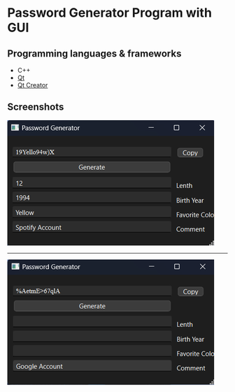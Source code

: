 # Password Generator Program with GUI


## Programming languages & frameworks

* C++
* [Qt](https://www.qt.io)
* [Qt Creator](https://www.qt.io)

## Screenshots
![Picture 1](/screenshots/Screenshot_6.png)

---

![Picture 2](/screenshots/Screenshot_7.png)
